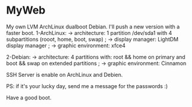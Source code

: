 # MyWeb
My own LVM ArchLinux dualboot Debian.
I'll push a new version with a faster boot.
1-ArchLinux:
-> architecture: 1 partition /dev/sda1 with 4 subpartitions (rooot, home, boot, swap) ;
-> display manager: LightDM display manager ;
-> graphic environment: xfce4

2-Debian:
-> architecture: 4 partitions with: root && home on primary and boot && swap on extended partitions ;
-> graphic environment: Cinnamon

SSH Server is enable on ArchLinux and Debien.

PS: if it's your lucky day, send me a message for the passwords :)

Have a good boot.
